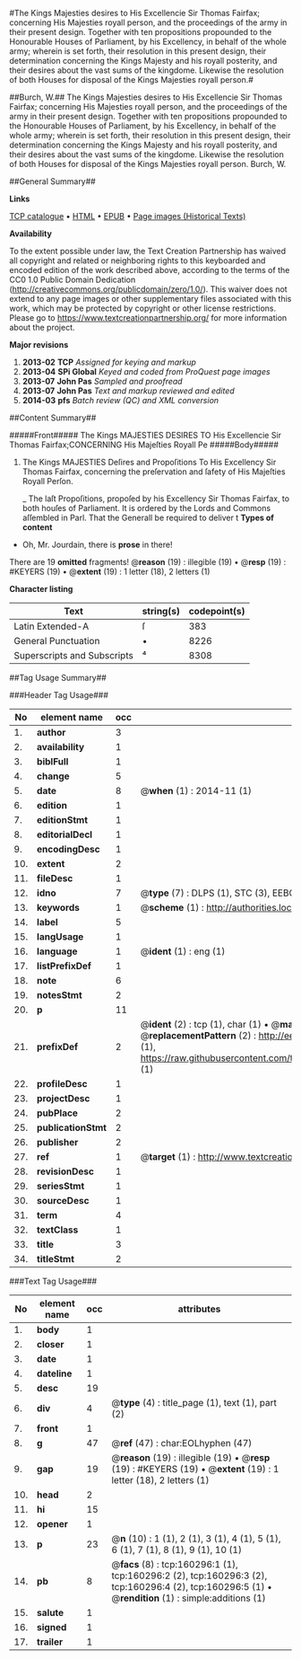 #The Kings Majesties desires to His Excellencie Sir Thomas Fairfax; concerning His Majesties royall person, and the proceedings of the army in their present design. Together with ten propositions propounded to the Honourable Houses of Parliament, by his Excellency, in behalf of the whole army; wherein is set forth, their resolution in this present design, their determination concerning the Kings Majesty and his royall posterity, and their desires about the vast sums of the kingdome. Likewise the resolution of both Houses for disposal of the Kings Majesties royall person.#

##Burch, W.##
The Kings Majesties desires to His Excellencie Sir Thomas Fairfax; concerning His Majesties royall person, and the proceedings of the army in their present design. Together with ten propositions propounded to the Honourable Houses of Parliament, by his Excellency, in behalf of the whole army; wherein is set forth, their resolution in this present design, their determination concerning the Kings Majesty and his royall posterity, and their desires about the vast sums of the kingdome. Likewise the resolution of both Houses for disposal of the Kings Majesties royall person.
Burch, W.

##General Summary##

**Links**

[TCP catalogue](http://www.ota.ox.ac.uk/tcp/)  • 
[HTML](http://tei.it.ox.ac.uk/tcp/Texts-HTML/free/A78/A78778.html)  • 
[EPUB](http://tei.it.ox.ac.uk/tcp/Texts-EPUB/free/A78/A78778.epub) • 
[Page images (Historical Texts)](https://historicaltexts.jisc.ac.uk/eebo-99862087e)

**Availability**

To the extent possible under law, the Text Creation Partnership has waived all copyright and related or neighboring rights to this keyboarded and encoded edition of the work described above, according to the terms of the CC0 1.0 Public Domain Dedication (http://creativecommons.org/publicdomain/zero/1.0/). This waiver does not extend to any page images or other supplementary files associated with this work, which may be protected by copyright or other license restrictions. Please go to https://www.textcreationpartnership.org/ for more information about the project.

**Major revisions**

1. __2013-02__ __TCP__ *Assigned for keying and markup*
1. __2013-04__ __SPi Global__ *Keyed and coded from ProQuest page images*
1. __2013-07__ __John Pas__ *Sampled and proofread*
1. __2013-07__ __John Pas__ *Text and markup reviewed and edited*
1. __2014-03__ __pfs__ *Batch review (QC) and XML conversion*

##Content Summary##

#####Front#####
The Kings MAJESTIES DESIRES TO His Excellencie Sir Thomas Fairfax;CONCERNING His Majeſties Royall Pe
#####Body#####

1. The Kings MAJESTIES Deſires and Propoſitions To His Excellency Sir Thomas Fairfax, concerning the preſervation and ſafety of His Majeſties Royall Perſon.

    _ The laſt Propoſitions, propoſed by his Excellency Sir Thomas Fairfax, to both houſes of Parliament.
It is ordered by the Lords and Commons aſſembled in Parl. That the Generall be required to deliver t
**Types of content**

  * Oh, Mr. Jourdain, there is **prose** in there!

There are 19 **omitted** fragments! 
 @__reason__ (19) : illegible (19)  •  @__resp__ (19) : #KEYERS (19)  •  @__extent__ (19) : 1 letter (18), 2 letters (1)

**Character listing**


|Text|string(s)|codepoint(s)|
|---|---|---|
|Latin Extended-A|ſ|383|
|General Punctuation|•|8226|
|Superscripts             and Subscripts|⁴|8308|

##Tag Usage Summary##

###Header Tag Usage###

|No|element name|occ|attributes|
|---|---|---|---|
|1.|__author__|3||
|2.|__availability__|1||
|3.|__biblFull__|1||
|4.|__change__|5||
|5.|__date__|8| @__when__ (1) : 2014-11 (1)|
|6.|__edition__|1||
|7.|__editionStmt__|1||
|8.|__editorialDecl__|1||
|9.|__encodingDesc__|1||
|10.|__extent__|2||
|11.|__fileDesc__|1||
|12.|__idno__|7| @__type__ (7) : DLPS (1), STC (3), EEBO-CITATION (1), PROQUEST (1), VID (1)|
|13.|__keywords__|1| @__scheme__ (1) : http://authorities.loc.gov/ (1)|
|14.|__label__|5||
|15.|__langUsage__|1||
|16.|__language__|1| @__ident__ (1) : eng (1)|
|17.|__listPrefixDef__|1||
|18.|__note__|6||
|19.|__notesStmt__|2||
|20.|__p__|11||
|21.|__prefixDef__|2| @__ident__ (2) : tcp (1), char (1)  •  @__matchPattern__ (2) : ([0-9\-]+):([0-9IVX]+) (1), (.+) (1)  •  @__replacementPattern__ (2) : http://eebo.chadwyck.com/downloadtiff?vid=$1&page=$2 (1), https://raw.githubusercontent.com/textcreationpartnership/Texts/master/tcpchars.xml#$1 (1)|
|22.|__profileDesc__|1||
|23.|__projectDesc__|1||
|24.|__pubPlace__|2||
|25.|__publicationStmt__|2||
|26.|__publisher__|2||
|27.|__ref__|1| @__target__ (1) : http://www.textcreationpartnership.org/docs/. (1)|
|28.|__revisionDesc__|1||
|29.|__seriesStmt__|1||
|30.|__sourceDesc__|1||
|31.|__term__|4||
|32.|__textClass__|1||
|33.|__title__|3||
|34.|__titleStmt__|2||


###Text Tag Usage###

|No|element name|occ|attributes|
|---|---|---|---|
|1.|__body__|1||
|2.|__closer__|1||
|3.|__date__|1||
|4.|__dateline__|1||
|5.|__desc__|19||
|6.|__div__|4| @__type__ (4) : title_page (1), text (1), part (2)|
|7.|__front__|1||
|8.|__g__|47| @__ref__ (47) : char:EOLhyphen (47)|
|9.|__gap__|19| @__reason__ (19) : illegible (19)  •  @__resp__ (19) : #KEYERS (19)  •  @__extent__ (19) : 1 letter (18), 2 letters (1)|
|10.|__head__|2||
|11.|__hi__|15||
|12.|__opener__|1||
|13.|__p__|23| @__n__ (10) : 1 (1), 2 (1), 3 (1), 4 (1), 5 (1), 6 (1), 7 (1), 8 (1), 9 (1), 10 (1)|
|14.|__pb__|8| @__facs__ (8) : tcp:160296:1 (1), tcp:160296:2 (2), tcp:160296:3 (2), tcp:160296:4 (2), tcp:160296:5 (1)  •  @__rendition__ (1) : simple:additions (1)|
|15.|__salute__|1||
|16.|__signed__|1||
|17.|__trailer__|1||

